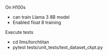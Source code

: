 On H100s
- can train Llama 3 8B model
- Enabled float 8 training

Execute tests
- cd llms/torchtitan
- pytest tests/unit_tests/test_dataset_ckpt.py
